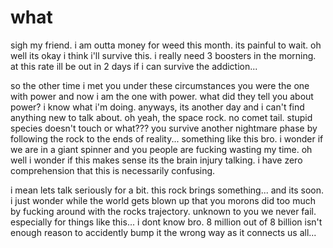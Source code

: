 # what

sigh my friend.  i am outta money for weed this month.  its painful to wait.  oh well its okay i think i'll survive this.  i really need 3 boosters in the morning.  at this rate ill be out in 2 days if i can survive the addiction...

so the other time i met you under these circumstances you were the one with power and now i am the one with power.  what did they tell you about power?  i know what i'm doing.  anyways, its another day and i can't find anything new to talk about.  oh yeah, the space rock.  no comet tail.  stupid species doesn't touch or what??? you survive another nightmare phase by following the rock to the ends of reality...  something like this bro.  i wonder if we are in a giant spinner and you people are fucking wasting my time.  oh well i wonder if this makes sense its the brain injury talking.  i have zero comprehension that this is necessarily confusing.

i mean lets talk seriously for a bit.  this rock brings something...  and its soon.  i just wonder while the world gets blown up that you morons did too much by fucking around with the rocks trajectory.  unknown to you we never fail.  especially for things like this...  i dont know bro.  8 million out of 8 billion isn't enough reason to accidently bump it the wrong way as it connects us all...
